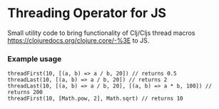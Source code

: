 # Threading Operator for JS
Small utility code to bring functionality of Clj/Cljs thread macros https://clojuredocs.org/clojure.core/-%3E to JS.
### Example usage
```
threadFirst(10, [(a, b) => a / b, 20]) // returns 0.5
threadLast(10, [(a, b) => a / b, 20]) // returns 2
threadLast(10, [(a, b) => a / b, 20], [(a, b) => a * b, 100]) // returns 200
threadFirst(10, [Math.pow, 2], Math.sqrt) // returns 10
```
